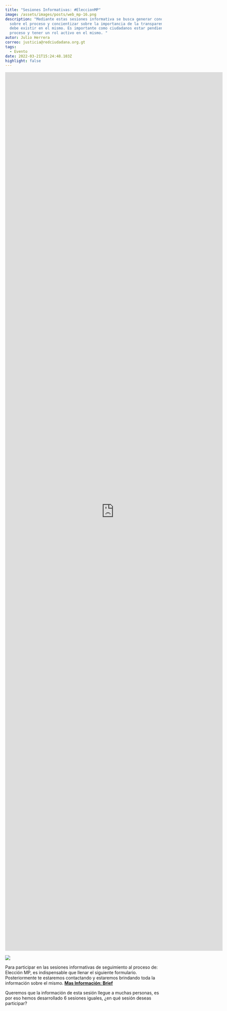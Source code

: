 ```yaml
---
title: "Sesiones Informativas: #EleccionMP"
image: /assets/images/posts/web_mp-16.png
description: "Mediante estas sesiones informativa se busca generar conocimiento
  sobre el proceso y concientizar sobre la importancia de la transparencia que
  debe existir en el mismo. Es importante como ciudadanos estar pendientes del
  proceso y tener un rol activo en el mismo. "
autor: Julio Herrera
correo: justicia@redciudadana.org.gt
tags:
  - Evento
date: 2022-03-21T15:24:48.103Z
highlight: false
---
```

<iframe src="https://docs.google.com/forms/d/e/1FAIpQLScMacWQvxgzjbjCw7KJG5v4Z0fdgVsVpW1Oa4Fk826oNZPlqA/viewform?embedded=true" width="700" height="2820" frameborder="0" marginheight="0" marginwidth="0">Cargando…</iframe>

![](/assets/images/posts/sesiones-in_01-1-.png)

Para participar en las sesiones informativas de seguimiento al proceso de: Elección MP, es indispensable que llenar el siguiente formulario. Posteriormente te estaremos contactando y estaremos brindando toda la información sobre el mismo. **[Mas Información: Brief](https://redciudadana.github.io/EleccionMP-Recursos-y-Fotos/Brief/BriefEleccionMP.pdf)**

Queremos que la información de esta sesión llegue a muchas personas, es por eso hemos desarrollado 6 sesiones iguales, ¿en qué sesión deseas participar?